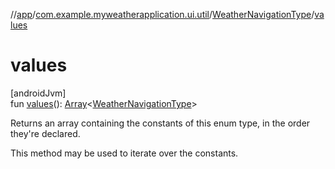 //[app](../../../index.md)/[com.example.myweatherapplication.ui.util](../index.md)/[WeatherNavigationType](index.md)/[values](values.md)

# values

[androidJvm]\
fun [values](values.md)(): [Array](https://kotlinlang.org/api/latest/jvm/stdlib/kotlin/-array/index.html)&lt;[WeatherNavigationType](index.md)&gt;

Returns an array containing the constants of this enum type, in the order they're declared.

This method may be used to iterate over the constants.

